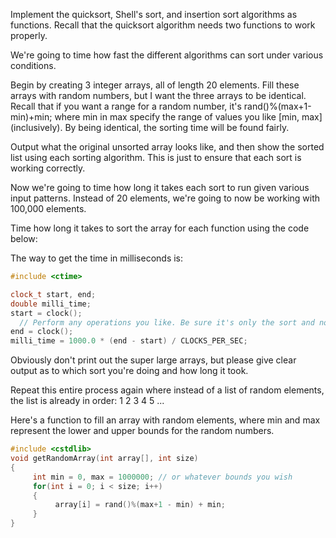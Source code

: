 Implement the quicksort, Shell's sort, and insertion sort algorithms as functions. Recall that the quicksort algorithm needs two functions to work properly.

We're going to time how fast the different algorithms can sort under various conditions.

Begin by creating 3 integer arrays, all of length 20 elements. Fill these arrays with random numbers, but I want the three arrays to be identical. Recall that if you want a range for a random number, it's rand()%(max+1-min)+min; where min in max specify the range of values you like [min, max] (inclusively). By being identical, the sorting time will be found fairly.

Output what the original unsorted array looks like, and then show the sorted list using each sorting algorithm. This is just to ensure that each sort is working correctly.

Now we're going to time how long it takes each sort to run given various input patterns. Instead of 20 elements, we're going to now be working with 100,000 elements.

Time how long it takes to sort the array for each function using the code below:

The way to get the time in milliseconds is:
```c++
#include <ctime>

clock_t start, end;
double milli_time;
start = clock();
  // Perform any operations you like. Be sure it's only the sort and not printing anything out. Best way is to just have the function call here.
end = clock();
milli_time = 1000.0 * (end - start) / CLOCKS_PER_SEC;
```
Obviously don't print out the super large arrays, but please give clear output as to which sort you're doing and how long it took.

Repeat this entire process again where instead of a list of random elements, the list is already in order:  1  2  3  4  5 ...


Here's a function to fill an array with random elements, where min and max represent the lower and upper bounds for the random numbers.
```c++
#include <cstdlib>
void getRandomArray(int array[], int size)
{
     int min = 0, max = 1000000; // or whatever bounds you wish
     for(int i = 0; i < size; i++)
     {
          array[i] = rand()%(max+1 - min) + min;
     }
}
```
